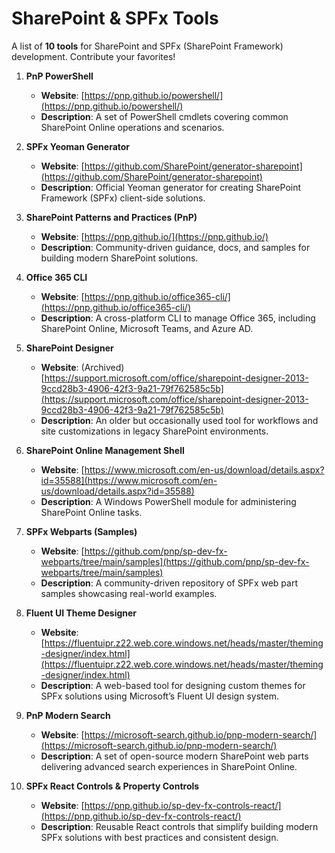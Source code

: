 # SharePoint & SPFx Tools

A list of **10 tools** for SharePoint and SPFx (SharePoint Framework) development. Contribute your favorites!

1. **PnP PowerShell**  
   - **Website**: [https://pnp.github.io/powershell/](https://pnp.github.io/powershell/)  
   - **Description**: A set of PowerShell cmdlets covering common SharePoint Online operations and scenarios.

2. **SPFx Yeoman Generator**  
   - **Website**: [https://github.com/SharePoint/generator-sharepoint](https://github.com/SharePoint/generator-sharepoint)  
   - **Description**: Official Yeoman generator for creating SharePoint Framework (SPFx) client-side solutions.

3. **SharePoint Patterns and Practices (PnP)**  
   - **Website**: [https://pnp.github.io/](https://pnp.github.io/)  
   - **Description**: Community-driven guidance, docs, and samples for building modern SharePoint solutions.

4. **Office 365 CLI**  
   - **Website**: [https://pnp.github.io/office365-cli/](https://pnp.github.io/office365-cli/)  
   - **Description**: A cross-platform CLI to manage Office 365, including SharePoint Online, Microsoft Teams, and Azure AD.

5. **SharePoint Designer**  
   - **Website**: (Archived) [https://support.microsoft.com/office/sharepoint-designer-2013-9ccd28b3-4906-42f3-9a21-79f762585c5b](https://support.microsoft.com/office/sharepoint-designer-2013-9ccd28b3-4906-42f3-9a21-79f762585c5b)  
   - **Description**: An older but occasionally used tool for workflows and site customizations in legacy SharePoint environments.

6. **SharePoint Online Management Shell**  
   - **Website**: [https://www.microsoft.com/en-us/download/details.aspx?id=35588](https://www.microsoft.com/en-us/download/details.aspx?id=35588)  
   - **Description**: A Windows PowerShell module for administering SharePoint Online tasks.

7. **SPFx Webparts (Samples)**  
   - **Website**: [https://github.com/pnp/sp-dev-fx-webparts/tree/main/samples](https://github.com/pnp/sp-dev-fx-webparts/tree/main/samples)  
   - **Description**: A community-driven repository of SPFx web part samples showcasing real-world examples.

8. **Fluent UI Theme Designer**  
   - **Website**: [https://fluentuipr.z22.web.core.windows.net/heads/master/theming-designer/index.html](https://fluentuipr.z22.web.core.windows.net/heads/master/theming-designer/index.html)  
   - **Description**: A web-based tool for designing custom themes for SPFx solutions using Microsoft’s Fluent UI design system.

9. **PnP Modern Search**  
   - **Website**: [https://microsoft-search.github.io/pnp-modern-search/](https://microsoft-search.github.io/pnp-modern-search/)  
   - **Description**: A set of open-source modern SharePoint web parts delivering advanced search experiences in SharePoint Online.

10. **SPFx React Controls & Property Controls**  
    - **Website**: [https://pnp.github.io/sp-dev-fx-controls-react/](https://pnp.github.io/sp-dev-fx-controls-react/)  
    - **Description**: Reusable React controls that simplify building modern SPFx solutions with best practices and consistent design.
